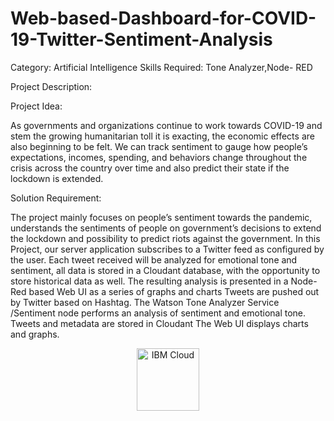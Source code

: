 # Web-based-Dashboard-for-COVID-19-Twitter-Sentiment-Analysis

Category: Artificial Intelligence
Skills Required:
Tone Analyzer,Node- RED

Project Description:

Project Idea:

As governments and organizations continue to work towards COVID-19 and stem the growing humanitarian toll it is exacting, the economic effects are also beginning to be felt. We can track sentiment to gauge how people’s expectations, incomes, spending, and behaviors change throughout the crisis across the country over time and also predict their
state if the lockdown is extended.

Solution Requirement:

The project mainly focuses on people’s sentiment towards the pandemic, understands the sentiments of people on government’s decisions to extend the lockdown and possibility to predict riots against the government. 
In this Project, our server application subscribes to a Twitter feed as configured by the user. Each tweet received will be analyzed for emotional tone and sentiment, all data is stored in a Cloudant database, with the opportunity to store historical data as well. The resulting analysis is presented in a Node-Red based Web UI as a series of graphs and charts
Tweets are pushed out by Twitter based on Hashtag.
The Watson Tone Analyzer Service /Sentiment node performs an analysis of
sentiment and emotional tone.
Tweets and metadata are stored in Cloudant
The Web UI displays charts and graphs.

<p align="center">
    <img src="https://cloud.ibm.com/media/docs/developer-appservice/resources/ibm-cloud.svg" height="100" alt="IBM Cloud">    
</p>




